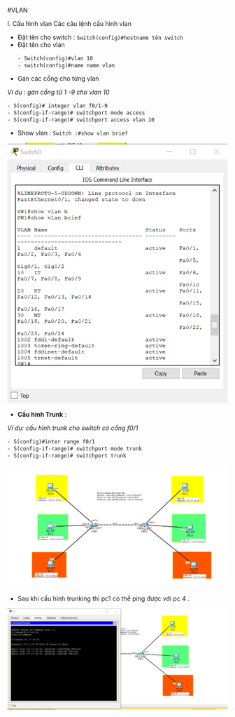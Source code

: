 #VLAN


<a name="1"></a>
I. Cấu hình vlan 
Các câu lệnh cấu hình vlan
- Đặt tên cho switch : `Switch(config)#hostname tên switch`
- Đặt tên cho vlan
    ```
    - Switch(config)#vlan 10
    - switch(config)#name name vlan
    ```
- Gán các cổng cho từng vlan 

*Ví dụ : gán cổng từ 1 -9 cho vlan 10*

    - S(config)# integer vlan f0/1-9
    - S(config-if-range)# switchport mode access
    - S(config-if-range)# switchport access vlan 10
- Show vlan : `Switch :#show vlan brief`

![](../images/cauhinhvlan/showvlan.png)

- **Cấu hình Trunk** :

*Ví dụ: cấu hình trunk cho switch có cổng f0/1*
```
- S(config)#inter range f0/1
- S(config-if-range)# switchport mode trunk 
- S(config-if-range)# switchport trunk
```

![](../images/cauhinhvlan/cauhinhtrunk.png)
- Sau khi cấu hình trunking thì pc1 có thể ping được với pc 4 .

![](../images/cauhinhvlan/ping.png)





